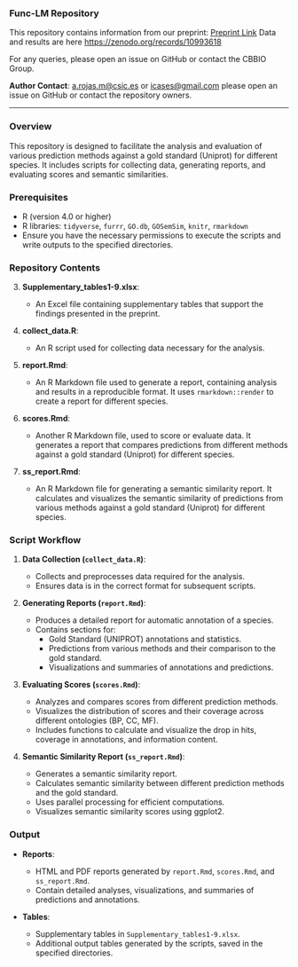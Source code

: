 ﻿
### Func-LM Repository

This repository contains information from our preprint: [Preprint Link](https://www.biorxiv.org/content/10.1101/2024.02.14.580341v1)
Data and results are here https://zenodo.org/records/10993618

For any queries, please open an issue on GitHub or contact the CBBIO Group.

**Author Contact**: a.rojas.m@csic.es or icases@gmail.com please open an issue on GitHub or contact the repository owners. 

---

### Overview

This repository is designed to facilitate the analysis and evaluation of various prediction methods against a gold standard (Uniprot) for different species. It includes scripts for collecting data, generating reports, and evaluating scores and semantic similarities.

### Prerequisites

- R (version 4.0 or higher)
- R libraries: `tidyverse`, `furrr`, `GO.db`, `GOSemSim`, `knitr`, `rmarkdown`
- Ensure you have the necessary permissions to execute the scripts and write outputs to the specified directories.

### Repository Contents

3. **Supplementary_tables1-9.xlsx**: 
   - An Excel file containing supplementary tables that support the findings presented in the preprint.

4. **collect_data.R**: 
   - An R script used for collecting data necessary for the analysis.

5. **report.Rmd**: 
   - An R Markdown file used to generate a report, containing analysis and results in a reproducible format. It uses `rmarkdown::render` to create a report for different species.

6. **scores.Rmd**: 
   - Another R Markdown file, used to score or evaluate data. It generates a report that compares predictions from different methods against a gold standard (Uniprot) for different species.

7. **ss_report.Rmd**: 
   - An R Markdown file for generating a semantic similarity report. It calculates and visualizes the semantic similarity of predictions from various methods against a gold standard (Uniprot) for different species.

### Script Workflow

1. **Data Collection (`collect_data.R`)**:
   - Collects and preprocesses data required for the analysis.
   - Ensures data is in the correct format for subsequent scripts.

2. **Generating Reports (`report.Rmd`)**:
   - Produces a detailed report for automatic annotation of a species.
   - Contains sections for:
     - Gold Standard (UNIPROT) annotations and statistics.
     - Predictions from various methods and their comparison to the gold standard.
     - Visualizations and summaries of annotations and predictions.

3. **Evaluating Scores (`scores.Rmd`)**:
   - Analyzes and compares scores from different prediction methods.
   - Visualizes the distribution of scores and their coverage across different ontologies (BP, CC, MF).
   - Includes functions to calculate and visualize the drop in hits, coverage in annotations, and information content.

4. **Semantic Similarity Report (`ss_report.Rmd`)**:
   - Generates a semantic similarity report.
   - Calculates semantic similarity between different prediction methods and the gold standard.
   - Uses parallel processing for efficient computations.
   - Visualizes semantic similarity scores using ggplot2.

### Output

- **Reports**:
  - HTML and PDF reports generated by `report.Rmd`, `scores.Rmd`, and `ss_report.Rmd`.
  - Contain detailed analyses, visualizations, and summaries of predictions and annotations.

- **Tables**:
  - Supplementary tables in `Supplementary_tables1-9.xlsx`.
  - Additional output tables generated by the scripts, saved in the specified directories.


